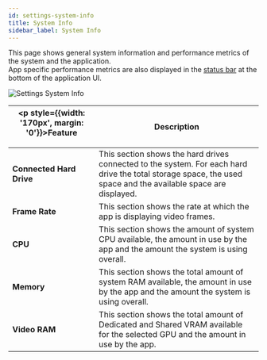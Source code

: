 ```yaml
---
id: settings-system-info
title: System Info
sidebar_label: System Info
---
```


This page shows general system information and performance metrics of the system and the application.   
App specific performance metrics are also displayed in the [status bar](../quick-start/navigation#status-bar) at the bottom of the application UI.

![Settings System Info](/prismdocs/images/zero-settings-systeminfo.png)

| <p style={{width: '170px', margin: '0'}}>Feature</p> |  Description        |
|------------------------------------------------------|------------|
| **Connected Hard Drive** | This section shows the hard drives connected to the system. For each hard drive the total storage space, the used space and the available space are displayed. |
| **Frame Rate** | This section shows the rate at which the app is displaying video frames.|
| **CPU** | This section shows the amount of system CPU available, the amount in use by the app and the amount the system is using overall.|
| **Memory** | This section shows the total amount of system RAM available, the amount in use by the app and the amount the system is using overall.|
| **Video RAM** | This section shows the total amount of Dedicated and Shared VRAM available for the selected GPU and the amount in use by the app.|